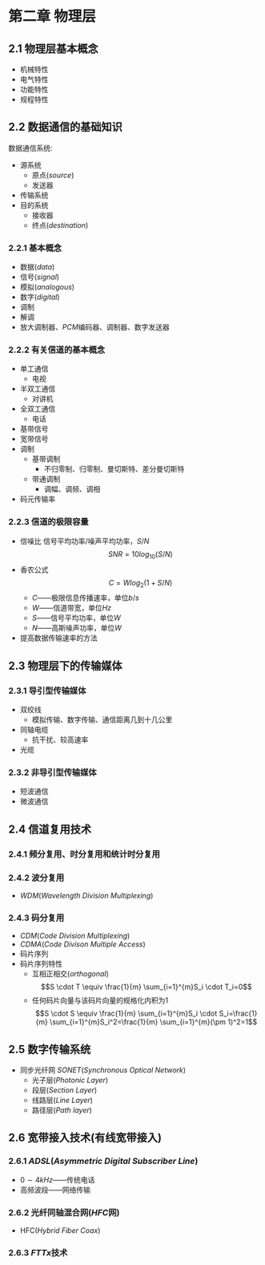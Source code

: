 # 第二章 物理层
## 2.1 物理层基本概念
- 机械特性
- 电气特性
- 功能特性
- 规程特性
## 2.2 数据通信的基础知识
数据通信系统:

- 源系统
	- 原点($source$)
	- 发送器
- 传输系统
- 目的系统
	- 接收器
	- 终点($destination$)
### 2.2.1 基本概念
- 数据($data$)
- 信号($signal$)
- 模拟($analogous$)
- 数字($digital$)
- 调制
- 解调
- 放大调制器、$PCM$编码器、调制器、数字发送器
### 2.2.2 有关信道的基本概念
- 单工通信
	- 电视
- 半双工通信
	- 对讲机
- 全双工通信
	- 电话
- 基带信号
- 宽带信号
- 调制
	-  基带调制
		- 不归零制、归零制、曼切斯特、差分曼切斯特
	- 带通调制
		- 调幅、调频、调相
- 码元传输率
### 2.2.3 信道的极限容量
- 信噪比
信号平均功率/噪声平均功率，$S/N$
$$SNR=10log_{10}(S/N)$$
- 香农公式
$$C=Wlog_2(1+S/N)$$
	- $C$——极限信息传播速率，单位$b/s$
	- $W$——信道带宽，单位$Hz$
	- $S$——信号平均功率，单位$W$
	- $N$——高斯噪声功率，单位$W$
- 提高数据传输速率的方法
## 2.3 物理层下的传输媒体
### 2.3.1 导引型传输媒体
- 双绞线
	- 模拟传输、数字传输、通信距离几到十几公里
- 同轴电缆
	- 抗干扰、较高速率
- 光缆
### 2.3.2 非导引型传输媒体
- 短波通信  
- 微波通信
## 2.4 信道复用技术
### 2.4.1 频分复用、时分复用和统计时分复用
### 2.4.2 波分复用
-  $WDM$($Wavelength\ Division\ Multiplexing$)
### 2.4.3 码分复用
- $CDM$($Code\ Division\ Multiplexing$)
- $CDMA$($Code\ Divison\ Multiple\ Access$)
- 码片序列
- 码片序列特性
	- 互相正相交($orthogonal$)
	$$S \cdot T \equiv \frac{1}{m} \sum_{i=1}^{m}S_i \cdot T_i=0$$
	- 任何码片向量与该码片向量的规格化内积为$1$
	$$S \cdot S \equiv \frac{1}{m} \sum_{i=1}^{m}S_i \cdot S_i=\frac{1}{m} \sum_{i=1}^{m}S_i^2=\frac{1}{m} \sum_{i=1}^{m}(\pm 1)^2=1$$
## 2.5 数字传输系统
- 同步光纤网 $SONET$($Synchronous\ Optical\ Network$)
	- 光子层($Photonic\ Layer$)
	- 段层($Section\ Layer$)
	- 线路层($Line\ Layer$)
	- 路径层($Path\ layer$)
## 2.6 宽带接入技术(有线宽带接入)
### 2.6.1 $ADSL$($Asymmetric\ Digital\ Subscriber\ Line$)
- $0\sim 4kHz$——传统电话
- 高频波段——网络传输
### 2.6.2  光纤同轴混合网($HFC$网)
- HFC($Hybrid\ Fiber\ Coax$)
### 2.6.3  $FTTx$技术

<!--stackedit_data:
eyJoaXN0b3J5IjpbLTI0OTIyMjk0LDE1MjU3ODEyNSwtMjA4ND
gyODcyNiwxNzgyMjI0ODY2XX0=
-->